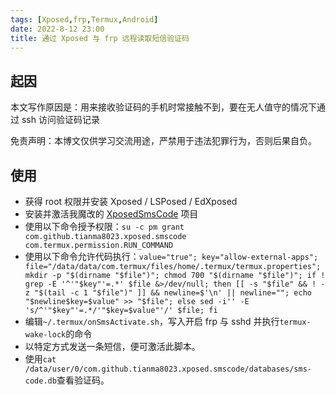 ```yaml
---
tags: [Xposed,frp,Termux,Android]
date: 2022-8-12 23:00
title: 通过 Xposed 与 frp 远程读取短信验证码
---
```


## 起因

本文写作原因是：用来接收验证码的手机时常接触不到，要在无人值守的情况下通过 ssh 访问验证码记录

免责声明：本博文仅供学习交流用途，严禁用于违法犯罪行为，否则后果自负。

## 使用

- 获得 root 权限并安装 Xposed / LSPosed / EdXposed
- 安装并激活我魔改的 [XposedSmsCode](https://github.com/Young-Lord/sms) 项目
- 使用以下命令授予权限：`su -c pm grant com.github.tianma8023.xposed.smscode com.termux.permission.RUN_COMMAND`
- 使用以下命令允许代码执行：`value="true"; key="allow-external-apps"; file="/data/data/com.termux/files/home/.termux/termux.properties"; mkdir -p "$(dirname "$file")"; chmod 700 "$(dirname "$file")"; if ! grep -E '^'"$key"'=.*' $file &>/dev/null; then [[ -s "$file" && ! -z "$(tail -c 1 "$file")" ]] && newline=$'\n' || newline=""; echo "$newline$key=$value" >> "$file"; else sed -i'' -E 's/^'"$key"'=.*/'"$key=$value"'/' $file; fi`
- 编辑`~/.termux/onSmsActivate.sh`，写入开启 frp 与 sshd 并执行`termux-wake-lock`的命令
- 以特定方式发送一条短信，便可激活此脚本。
- 使用`cat /data/user/0/com.github.tianma8023.xposed.smscode/databases/sms-code.db`查看验证码。
